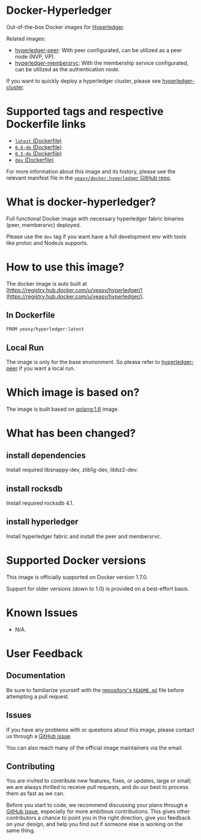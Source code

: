 Docker-Hyperledger
===
Out-of-the-box Docker images for [Hyperledger](https://www.hyperledger.org).

Related images:

* [hyperledger-peer](https://github.com/yeasy/docker-hyperledger-peer): With peer configurated, can be utilized as a peer node (NVP, VP).
* [hyperledger-membersrvc](https://github.com/yeasy/docker-hyperledger-membersrvc): With the membership service configurated, can be utilized as the authentication node.

If you want to quickly deploy a hyperledger cluster, please see [hyperledger-cluster](https://github.com/yeasy/docker-compose-files#hyperledger).

# Supported tags and respective Dockerfile links

* [`latest` (Dockerfile)](https://github.com/yeasy/docker-hyperledger/blob/master/Dockerfile)
* [`0.6-dp` (Dockerfile)](https://github.com/yeasy/docker-hyperledger/blob/0.6-dp/Dockerfile)
* [`0.5-dp` (Dockerfile)](https://github.com/yeasy/docker-hyperledger/blob/0.5-dp/Dockerfile)
* [`dev` (Dockerfile)](https://github.com/yeasy/docker-hyperledger/blob/dev/Dockerfile)

For more information about this image and its history, please see the relevant manifest file in the [`yeasy/docker-hyperledger` GitHub repo](https://github.com/yeasy/docker-hyperledger).

# What is docker-hyperledger?
Full functional Docker image with necessary hyperledger fabric binaries (peer, membersrvc) deployed. 

Please use the `dev` tag if you want have a full development env with tools like protoc and NodeJs supports.

# How to use this image?
The docker image is auto built at [https://registry.hub.docker.com/u/yeasy/hyperledger/](https://registry.hub.docker.com/u/yeasy/hyperledger/).

## In Dockerfile
```sh
FROM yeasy/hyperledger:latest
```

## Local Run
The image is only for the base environment. So please refer to [hyperledger-peer](https://hub.docker.com/r/yeasy/hyperledger-peer/) if you want a local run.

# Which image is based on?
The image is built based on [golang:1.6](https://hub.docker.com/_/golang) image.

# What has been changed?
## install dependencies
Install required  libsnappy-dev, zlib1g-dev, libbz2-dev.

## install rocksdb
Install required  rocksdb 4.1.

## install hyperledger
Install hyperledger fabric and install the peer and membersrvc.

# Supported Docker versions

This image is officially supported on Docker version 1.7.0.

Support for older versions (down to 1.0) is provided on a best-effort basis.

# Known Issues
* N/A.

# User Feedback
## Documentation
Be sure to familiarize yourself with the [repository's `README.md`](https://github.com/yeasy/docker-hyperledger/blob/master/README.md) file before attempting a pull request.

## Issues
If you have any problems with or questions about this image, please contact us through a [GitHub issue](https://github.com/yeasy/docker-hyperledger/issues).

You can also reach many of the official image maintainers via the email.

## Contributing

You are invited to contribute new features, fixes, or updates, large or small; we are always thrilled to receive pull requests, and do our best to process them as fast as we can.

Before you start to code, we recommend discussing your plans through a [GitHub issue](https://github.com/yeasy/docker-hyperledger/issues), especially for more ambitious contributions. This gives other contributors a chance to point you in the right direction, give you feedback on your design, and help you find out if someone else is working on the same thing.
